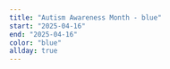 ```yaml
---
title: "Autism Awareness Month - blue"
start: "2025-04-16"
end: "2025-04-16"
color: "blue"
allday: true
---
```


